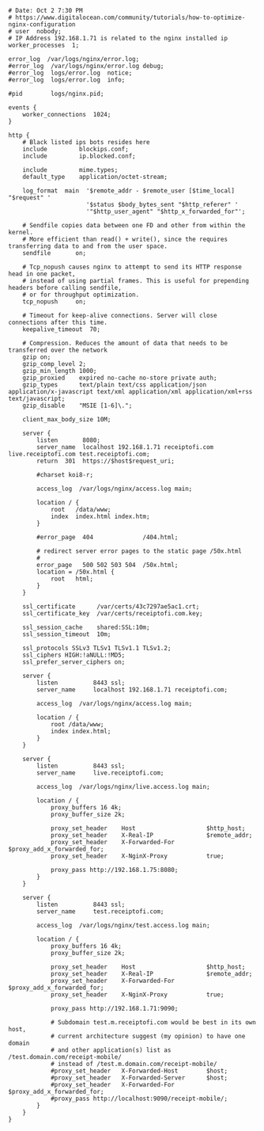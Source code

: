     # Date: Oct 2 7:30 PM
    # https://www.digitalocean.com/community/tutorials/how-to-optimize-nginx-configuration
    # user  nobody;
    # IP Address 192.168.1.71 is related to the nginx installed ip
    worker_processes  1;

    error_log  /var/logs/nginx/error.log;
    #error_log  /var/logs/nginx/error.log debug;
    #error_log  logs/error.log  notice;
    #error_log  logs/error.log  info;

    #pid        logs/nginx.pid;

    events {
        worker_connections  1024;
    }

    http {
        # Black listed ips bots resides here
        include         blockips.conf;
        include         ip.blocked.conf;

        include         mime.types;
        default_type    application/octet-stream;

        log_format  main  '$remote_addr - $remote_user [$time_local] "$request" '
                          '$status $body_bytes_sent "$http_referer" '
                          '"$http_user_agent" "$http_x_forwarded_for"';

        # Sendfile copies data between one FD and other from within the kernel.
        # More efficient than read() + write(), since the requires transferring data to and from the user space.
        sendfile       on;

        # Tcp_nopush causes nginx to attempt to send its HTTP response head in one packet,
        # instead of using partial frames. This is useful for prepending headers before calling sendfile,
        # or for throughput optimization.
        tcp_nopush     on;

        # Timeout for keep-alive connections. Server will close connections after this time.
        keepalive_timeout  70;

        # Compression. Reduces the amount of data that needs to be transferred over the network
        gzip on;
        gzip_comp_level 2;
        gzip_min_length 1000;
        gzip_proxied    expired no-cache no-store private auth;
        gzip_types      text/plain text/css application/json application/x-javascript text/xml application/xml application/xml+rss text/javascript;
        gzip_disable    "MSIE [1-6]\.";

        client_max_body_size 10M;

        server {
            listen       8080;
            server_name  localhost 192.168.1.71 receiptofi.com live.receiptofi.com test.receiptofi.com;
            return  301  https://$host$request_uri;

            #charset koi8-r;

            access_log  /var/logs/nginx/access.log main;

            location / {
                root   /data/www;
                index  index.html index.htm;
            }

            #error_page  404              /404.html;

            # redirect server error pages to the static page /50x.html
            #
            error_page   500 502 503 504  /50x.html;
            location = /50x.html {
                root   html;
            }
        }

        ssl_certificate      /var/certs/43c7297ae5ac1.crt;
        ssl_certificate_key  /var/certs/receiptofi.com.key;

        ssl_session_cache    shared:SSL:10m;
        ssl_session_timeout  10m;

        ssl_protocols SSLv3 TLSv1 TLSv1.1 TLSv1.2;
        ssl_ciphers HIGH:!aNULL:!MD5;
        ssl_prefer_server_ciphers on;

        server {
            listen          8443 ssl;
            server_name     localhost 192.168.1.71 receiptofi.com;

            access_log  /var/logs/nginx/access.log main;

            location / {
                root /data/www;
                index index.html;
            }
        }

        server {
            listen          8443 ssl;
            server_name     live.receiptofi.com;

            access_log  /var/logs/nginx/live.access.log main;

            location / {
                proxy_buffers 16 4k;
                proxy_buffer_size 2k;

                proxy_set_header    Host                    $http_host;
                proxy_set_header    X-Real-IP               $remote_addr;
                proxy_set_header    X-Forwarded-For         $proxy_add_x_forwarded_for;
                proxy_set_header    X-NginX-Proxy           true;

                proxy_pass http://192.168.1.75:8080;
            }
        }

        server {
            listen          8443 ssl;
            server_name     test.receiptofi.com;

            access_log  /var/logs/nginx/test.access.log main;

            location / {
                proxy_buffers 16 4k;
                proxy_buffer_size 2k;

                proxy_set_header    Host                    $http_host;
                proxy_set_header    X-Real-IP               $remote_addr;
                proxy_set_header    X-Forwarded-For         $proxy_add_x_forwarded_for;
                proxy_set_header    X-NginX-Proxy           true;

                proxy_pass http://192.168.1.71:9090;

                # Subdomain test.m.receiptofi.com would be best in its own host,
                # current architecture suggest (my opinion) to have one domain
                # and other application(s) list as /test.domain.com/receipt-mobile/
                # instead of /test.m.domain.com/receipt-mobile/
                #proxy_set_header   X-Forwarded-Host        $host;
                #proxy_set_header   X-Forwarded-Server      $host;
                #proxy_set_header   X-Forwarded-For         $proxy_add_x_forwarded_for;
                #proxy_pass http://localhost:9090/receipt-mobile/;
            }
        }
    }
